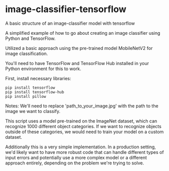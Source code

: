 # image-classifier-tensorflow
A basic structure of an image-classifier model with tensorflow

A simplified example of how to go about creating an image classifier using Python and TensorFlow.

Utilized a basic approach using the pre-trained model MobileNetV2 for image classification. 

You'll need to have TensorFlow and TensorFlow Hub installed in your Python environment for this to work.

First, install necessary libraries: 

```console
pip install tensorflow
pip install tensorflow-hub
pip install pillow
```

Notes: We'll need to replace 'path_to_your_image.jpg' with the path to the image we want to classify.

This script uses a model pre-trained on the ImageNet dataset, which can recognize 1000 different object categories. If we want to recognize objects outside of these categories, we would need to train your model on a custom dataset.

Additionally this is a very simple implementation. In a production setting, we'd likely want to have more robust code that can handle different types of input errors and potentially use a more complex model or a different approach entirely, depending on the problem we're trying to solve.
